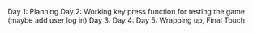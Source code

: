 Day 1: Planning
Day 2: Working key press function for testing the game (maybe add user log in)
Day 3:
Day 4:
Day 5: Wrapping up, Final Touch
